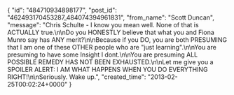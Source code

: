  {
   "id": "484710934898177",
   "post_id": "462493170453287_484074394961831",
   "from_name": "Scott Duncan",
   "message": "Chris Schulte - I know you mean well. None of that is ACTUALLY true.\n\nDo you HONESTLY believe that what you and Fiona Munro say has ANY merit?\n\nBecause if you DO, you are both PRESUMING that I am one of these OTHER people who are \"just learning\".\n\nYou are presuming to have some Insight I dont.\n\nYou are presuming ALL POSSIBLE REMEDY HAS NOT BEEN EXHAUSTED.\n\nLet me give you a SPOILER ALERT: I AM WHAT HAPPENS WHEN YOU DO EVERYTHING RIGHT!\n\nSeriously. Wake up.",
   "created_time": "2013-02-25T00:02:24+0000"
 }
